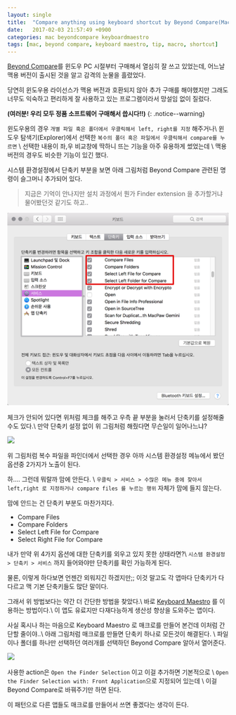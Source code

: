 ```yaml
---
layout: single
title:  "Compare anything using keyboard shortcut by Beyond Compare(Mac)"
date:   2017-02-03 21:57:49 +0900
categories: mac beyondcompare keyboardmaestro
tags: [mac, beyond compare, keyboard maestro, tip, macro, shortcut]
---
```

[Beyond Compare](http://www.scootersoftware.com)를 윈도우 PC 시절부터 구매해서 열심히 잘 쓰고 있었는데,
어느날 맥용 버전이 출시된 것을 알고 감격의 눈물을 흘렸었다.

<!--more-->

당연히 윈도우용 라이선스가 맥용 버전과 호환되지 않아 추가 구매를 해야했지만 그래도 너무도 익숙하고 편리하게 잘 사용하고 있는 프로그램이라서 망설임 없이 질렀다.

**(여러분! 우리 모두 정품 소프트웨어 구매해서 씁시다!!)**
{: .notice--warning}

 윈도우용의 경우 `개별 파일 혹은 폴더에서 우클릭해서 left, right를 지정` 해주거나\\
 윈도우 탐색기(Explorer)에서 선택한 `복수의 폴더 혹은 파일에서 우클릭해서 compare를 누르면` \\
 선택한 내용이 좌,우 비교창에 딱하니 뜨는 기능을 아주 유용하게 썼었는데 \\
 맥용 버전의 경우도 비슷한 기능이 있긴 했다.

시스템 환경설정에서 단축키 부분을 보면 아래 그림처럼 Beyond Compare 관련된 명령이 슬그머니 추가되어 있다.

>지금은 기억이 안나지만 설치 과정에서 뭔가 Finder extension 을 추가할거냐 물어봤던것 같기도 하고..

<img src="/assets/bc-finder-extension.png" width="640
">

체크가 안되어 있다면 위처럼 체크를 해주고 우측 끝 부분을 눌러서 단축키를 설정해줄 수도 있다.\\
만약 단축키 설정 없이 위 그림처럼 해줬다면 무슨일이 일어나느냐?

<img src="http://127.0.0.1:4000/assets/bc-finder-extension2.png" width="640
">

위 그림처럼 복수 파일을 파인더에서 선택한 경우 아까 시스템 환경설정 메뉴에서 봤던 옵션중 2가지가 노출이 된다.

하.... 그런데 뭐랄까 맘에 안든다. \\
`우클릭 > 서비스 > 수많은 메뉴 중에 찾아서 left,right 로 지정하거나 compare files 를 누르는 행위` 자체가 맘에 들지 않는다.

맘에 안드는 건 단축키 부분도 마찬가지다.

* Compare Files
* Compare Folders
* Select Left File for Compare
* Select Right File for Compare

내가 만약 위 4가지 옵션에 대한 단축키를 외우고 있지 못한 상태라면?\\
`시스템 환경설정 > 단축키 > 서비스` 까지 들어와야만 단축키를 확인 가능하게 된다.

물론, 이렇게 하다보면 언젠간 외워지긴 하겠지만;; 이것 말고도 각 앱마다 단축키가 다 다르고 맥 기본 단축키들도 많단 말이다.

그래서 위 방법보다는 약간 더 간단한 방법을 찾았다.\\
바로 [Keyboard Maestro](http://www.keyboardmaestro.com/main/) 를 이용하는 방법이다.\\
이 앱도 유료지만 다재다능하게 생산성 향상을 도와주는 앱이다.

사실 혹시나 하는 마음으로 Keyboard Maestro 로 매크로를 만들어 본건데 이처럼 간단할 줄이야..\\
아래 그림처럼 매크로를 만들면 단축키 하나로 모든것이 해결된다. \\
파일이나 폴더를 하나만 선택하던 여러개를 선택하던 Beyond Compare 알아서 열어준다.

<img src="http://127.0.0.1:4000/assets/bc-compare.png" width="640
">

사용한 action은 `Open the Finder Selection` 이고 이걸 추가하면 기본적으로 \\
`Open the Finder Selection with: Front Application`으로 지정되어 있는데 \\
이걸 Beyond Compare로 바꿔주기만 하면 된다.

이 패턴으로 다른 앱들도 매크로를 만들어서 쓰면 좋겠다는 생각이 든다.
